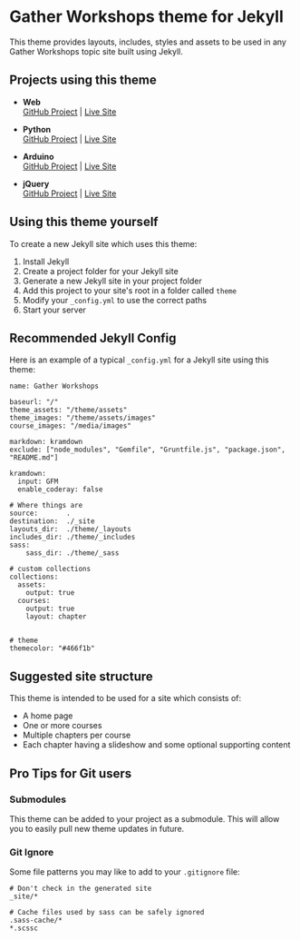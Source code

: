 # Gather Workshops theme for Jekyll

This theme provides layouts, includes, styles and assets to be used in any Gather Workshops topic site built using Jekyll.


## Projects using this theme

- **Web**<br>
  [GitHub Project](github.com/gatherworkshops/web) | [Live Site](gatherworkshops.github.io/web)

- **Python**<br> 
  [GitHub Project](github.com/gatherworkshops/python) | [Live Site](gatherworkshops.github.io/python)

- **Arduino**<br> 
  [GitHub Project](github.com/gatherworkshops/arduino) | [Live Site](gatherworkshops.github.io/arduino)

- **jQuery**<br>
  [GitHub Project](github.com/gatherworkshops/jquery) | [Live Site](gatherworkshops.github.io/jquery)


## Using this theme yourself

To create a new Jekyll site which uses this theme:

1. Install Jekyll
2. Create a project folder for your Jekyll site
3. Generate a new Jekyll site in your project folder
4. Add this project to your site's root in a folder called `theme`
5. Modify your `_config.yml` to use the correct paths
6. Start your server


## Recommended Jekyll Config

Here is an example of a typical `_config.yml` for a Jekyll site using this theme:

```
name: Gather Workshops

baseurl: "/"
theme_assets: "/theme/assets"
theme_images: "/theme/assets/images"
course_images: "/media/images"

markdown: kramdown
exclude: ["node_modules", "Gemfile", "Gruntfile.js", "package.json", "README.md"]

kramdown:
  input: GFM
  enable_coderay: false

# Where things are
source:       .
destination:  ./_site
layouts_dir:  ./theme/_layouts
includes_dir: ./theme/_includes
sass:
    sass_dir: ./theme/_sass

# custom collections
collections:
  assets:
    output: true
  courses:
    output: true
    layout: chapter


# theme
themecolor: "#466f1b"

```

## Suggested site structure

This theme is intended to be used for a site which consists of:

- A home page
- One or more courses
- Multiple chapters per course
- Each chapter having a slideshow and some optional supporting content


## Pro Tips for Git users

### Submodules
This theme can be added to your project as a submodule. This will allow you to easily pull new theme updates in future.

### Git Ignore
Some file patterns you may like to add to your `.gitignore` file:

```
# Don't check in the generated site
_site/*

# Cache files used by sass can be safely ignored
.sass-cache/*
*.scssc
```

